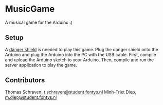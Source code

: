 MusicGame
=========
A musical game for the Arduino :)

Setup
-----
A [danger shield](https://www.sparkfun.com/products/11649) is needed 
to play this game. Plug the danger shield onto the Arduino and plug 
the Arduino into the PC with the USB cable. First, compile and upload 
the Arduino sketch to your Arduino. Then, compile and run the server 
application to play the game.

Contributors
------------
Thomas Schraven, [t.schraven@student.fontys.nl](t.schraven@student.fontys.nl)
Minh-Triet Diep, [m.diep@student.fontys.nl](m.diep@student.fontys.nl)